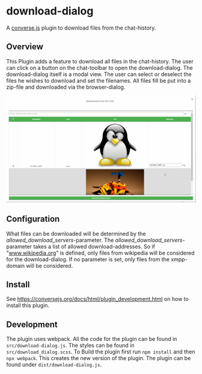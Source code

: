 # download-dialog

A [converse.js](https://conversejs.org) plugin to download files from the chat-history.

## Overview
This Plugin adds a feature to download all files in the chat-history. The user can click on a button on the chat-toolbar to open the download-dialog. The download-dialog itself is a modal view. The user can select or deselect the files he wishes to download and set the filenames. All files fill be put into a zip-file and downloaded via the browser-dialog.

<img src="download_dialog.png" />

## Configuration
What files can be downloaded will be determined by the _allowed_download_servers_-parameter. The _allowed_download_servers_-parameter takes a list of allowed download-addresses. So if "www.wikipedia.org" is defined, only files from wikipedia will be considered for the download-dialog. If no parameter is set, only files from the xmpp-domain will be considered.

## Install
See https://conversejs.org/docs/html/plugin_development.html on how to install this plugin.

## Development
The plugin uses webpack. All the code for the plugin can be found in `src/download-dialog.js`. The styles can be found in `src/download_dialog.scss`. To Build the plugin first run `npm install` and then `npx webpack`. This creates the new version of the plugin. The plugin can be found under `dist/download-dialog.js`.

